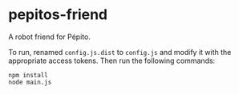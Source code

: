 # pepitos-friend
A robot friend for Pépito.

To run, renamed `config.js.dist` to `config.js` and modify it with the appropriate access tokens.
Then run the following commands:

```
npm install
node main.js